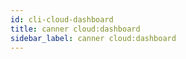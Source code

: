 ```yaml
---
id: cli-cloud-dashboard
title: canner cloud:dashboard
sidebar_label: canner cloud:dashboard
---
```

